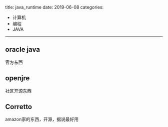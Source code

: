 title: java_runtime
date: 2019-06-08
categories:
- 计算机
- 编程
- JAVA




---



## oracle java

官方东西

## openjre

社区开源东西

## Corretto

amazon家的东西，开源，据说最好用